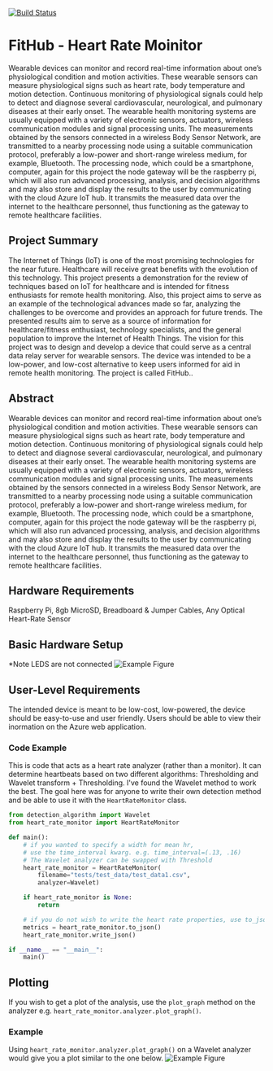 [![Build Status](https://travis-ci.com/AznStevy/Heart-Rate-Monitor.svg?branch=master)](https://travis-ci.com/AznStevy/Heart-Rate-Monitor)




# FitHub - Heart Rate Moinitor
Wearable devices can monitor and record real-time information about one’s physiological condition and motion activities. These wearable sensors can measure physiological signs such as heart rate, body temperature and motion detection. Continuous monitoring of physiological signals could help to detect and diagnose several cardiovascular, neurological, and pulmonary diseases at their early onset. The wearable health monitoring systems are usually equipped with a variety of electronic sensors, actuators, wireless communication modules and signal processing units.  The measurements obtained by the sensors connected in a wireless Body Sensor Network, are transmitted to a nearby processing node using a suitable communication protocol, preferably a low-power and short-range wireless medium, for example, Bluetooth. The processing node, which could be a smartphone, computer, again for this project the node gateway will be the raspberry pi, which will also run advanced processing, analysis, and decision algorithms and may also store and display the results to the user by communicating with the cloud Azure IoT hub. It transmits the measured data over the internet to the healthcare personnel, thus functioning as the gateway to remote healthcare facilities.

## Project Summary
The Internet of Things (IoT) is one of the most promising technologies for the near future. Healthcare will receive great benefits with the evolution of this technology.  This project presents a demonstration for the review of techniques based on IoT for healthcare and is intended for fitness enthusiasts for remote health monitoring. Also, this project aims to serve as an example of the technological advances made so far, analyzing the challenges to be overcome and provides an approach for future trends.  The presented results aim to serve as a source of information for healthcare/fitness enthusiast, technology specialists, and the general population to improve the Internet of Health Things. The vision for this project was to design and develop a device that could serve as a central data relay server for wearable sensors. The device was intended to be a low-power, and low-cost alternative to keep users informed for aid in remote health monitoring. The project is called FitHub..

## Abstract
Wearable devices can monitor and record real-time information about one’s physiological condition and motion activities. These wearable sensors can measure physiological signs such as heart rate, body temperature and motion detection. Continuous monitoring of physiological signals could help to detect and diagnose several cardiovascular, neurological, and pulmonary diseases at their early onset. The wearable health monitoring systems are usually equipped with a variety of electronic sensors, actuators, wireless communication modules and signal processing units.  The measurements obtained by the sensors connected in a wireless Body Sensor Network, are transmitted to a nearby processing node using a suitable communication protocol, preferably a low-power and short-range wireless medium, for example, Bluetooth. The processing node, which could be a smartphone, computer, again for this project the node gateway will be the raspberry pi, which will also run advanced processing, analysis, and decision algorithms and may also store and display the results to the user by communicating with the cloud Azure IoT hub. It transmits the measured data over the internet to the healthcare personnel, thus functioning as the gateway to remote healthcare facilities.


## Hardware Requirements
Raspberry Pi, 8gb MicroSD, Breadboard & Jumper Cables, Any Optical Heart-Rate Sensor

## Basic Hardware Setup 
*Note LEDS are not connected
![Example Figure](https://photos.app.goo.gl/U5Sfju2JZen8cCqq7)



## User-Level Requirements
The intended device is meant to be low-cost, low-powered, the device should be easy-to-use and user friendly. Users should be able to view their inormation on the Azure web application.

### Code Example 
This is code that acts as a heart rate analyzer (rather than a monitor). It can determine heartbeats based on two different algorithms: Thresholding and Wavelet transform + Thresholding. I've found the Wavelet method to work the best. The goal here was for anyone to write their own detection method and be able to use it with the `HeartRateMonitor` class.

```python
from detection_algorithm import Wavelet
from heart_rate_monitor import HeartRateMonitor

def main():
    # if you wanted to specify a width for mean hr,
    # use the time_interval kwarg. e.g. time_interval=(.13, .16)
    # The Wavelet analyzer can be swapped with Threshold
    heart_rate_monitor = HeartRateMonitor(
        filename="tests/test_data/test_data1.csv",
        analyzer=Wavelet)

    if heart_rate_monitor is None:
        return

    # if you do not wish to write the heart rate properties, use to_json()
    metrics = heart_rate_monitor.to_json()
    heart_rate_monitor.write_json()

if __name__ == "__main__":
    main()
```


## Plotting
If you wish to get a plot of the analysis, use the `plot_graph` method on the analyzer e.g. `heart_rate_monitor.analyzer.plot_graph()`.

### Example
Using `heart_rate_monitor.analyzer.plot_graph()` on a Wavelet analyzer would give you a plot similar to the one below.
![Example Figure](https://i.imgur.com/vvmEqRl.png)


